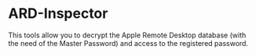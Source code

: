 ARD-Inspector
=============

This tools allow you to decrypt the Apple Remote Desktop database (with the need of the Master Password) and access to the registered password.
